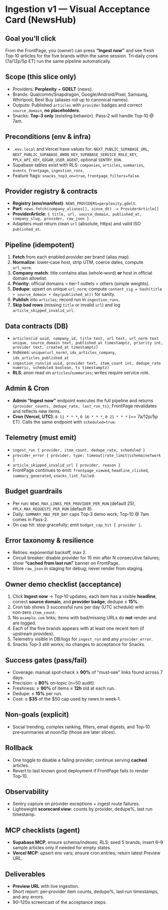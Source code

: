 # Ingestion v1 — Visual Acceptance Card (NewsHub)

## Goal you’ll click

From the FrontPage, you (owner) can press **“Ingest now”** and see fresh Top‑10 articles for the five brands within the same session. Tri‑daily crons (7a/12p/5p ET) run the same pipeline automatically.

## Scope (this slice only)

* Providers: **Perplexity** + **GDELT** (news).
* Brands: Qualcomm/Snapdragon, Google/Android/Pixel, Samsung, Whirlpool, Best Buy (aliases roll up to canonical names).
* Outputs: Published `articles` with `provider` badges and correct `source_domain`, **no placeholders**.
* Snacks: **Top‑3 only** (existing behavior). Pass‑2 will handle Top‑10 @ 7am.

## Preconditions (env & infra)

* `.env.local` and Vercel have values for:
  `NEXT_PUBLIC_SUPABASE_URL`, `NEXT_PUBLIC_SUPABASE_ANON_KEY`, `SUPABASE_SERVICE_ROLE_KEY`, `PPLX_API_KEY`, `EDGAR_USER_AGENT`, optional `SENTRY_DSN`.
* Supabase tables exist with RLS: `companies`, `articles`, `summaries`, `events_frontpage`, `ingestion_runs`.
* Feature flags: `snacks_top3_on=true`, `frontpage_filters=false`.

## Provider registry & contracts

* **Registry (env/manifest)**: `NEWS_PROVIDERS=perplexity,gdelt`.
* **Port**: `news.fetch(company_aliases[], since_dt) -> ProviderArticle[]`
* **ProviderArticle**: `{ title, url, source_domain, published_at, company_slug, provider, raw_json }`
* Adapters must return clean `url` (absolute, https) and valid ISO `published_at`.

## Pipeline (idempotent)

1. **Fetch** from each enabled provider per brand (alias map).
2. **Normalize**: lower‑case host, strip UTM, coerce dates, compute `url_norm`.
3. **Company match**: title contains alias (whole‑word) **or** host in official domain allowlist.
4. **Priority**: official domains > tier‑1 outlets > others (simple weights).
5. **Dedupe**: upsert on unique `url_norm`; compute `content_sig = hash(title + source_domain + day(published_at))` for sanity.
6. **Publish** into `articles`; record run in `ingestion_runs`.
7. **Skip bad rows** (missing `title` or invalid `url`) and log `article_skipped_invalid_url`.

## Data contracts (DB)

* `articles(id uuid, company_id, title text, url text, url_norm text unique, source_domain text, published_at timestamptz, priority int, provider text, created_at timestamptz)`
* Indexes: `unique(url_norm)`, `idx_articles_company`, `idx_articles_published_at`
* `ingestion_runs(id uuid, provider text, item_count int, dedupe_rate numeric, scheduled boolean, ts timestamptz)`
* **RLS**: anon read on `articles`/`summaries`; writes require service role.

## Admin & Cron

* **Admin “Ingest now”** endpoint executes the full pipeline and returns `{provider_counts, dedupe_rate, last_run_ts}`; FrontPage revalidates and reflects new items.
* **Cron (Vercel, UTC)**: `0 11 * * *`, `0 16 * * *`, `0 21 * * *` (== 7a/12p/5p ET). Calls the same endpoint with `scheduled=true`.

## Telemetry (must emit)

* `ingest_run { provider, item_count, dedupe_rate, scheduled }`
* `provider_error { provider, type: timeout|rate_limit|schema|network }`
* `article_skipped_invalid_url { provider, reason }`
* FrontPage continues to emit: `frontpage_viewed`, `headline_clicked`, `summary_generated`, `snacks_lint_failed`.

## Budget guardrails

* Per run: `NEWS_MAX_LINKS_PER_PROVIDER_PER_RUN` (default 25), `PPLX_MAX_REQUESTS_PER_RUN` (default 8).
* Daily: `SUMMARY_MAX_PER_DAY` caps Top‑3 demo work; Top‑10 @ 7am comes in Pass‑2.
* On cap hit: stop gracefully; emit `budget_cap_hit { provider }`.

## Error taxonomy & resilience

* Retries: exponential backoff, max 2.
* Circuit breaker: disable provider for 15 min after N consecutive failures; show **“cached from last run”** banner on FrontPage.
* Store `raw_json` in staging for debug; never render from staging.

## Owner demo checklist (acceptance)

1. Click **Ingest now** → Top‑10 updates; each item has a visible **headline**, correct **source domain**, and **provider badge**; dedupe ≤ **15%**.
2. Cron tab shows 3 successful runs per day (UTC schedule) with non‑zero `item_count`.
3. No `example.com` links; items with bad/missing URLs do **not** render and are logged.
4. Each of the five brands appears with at least one recent item (if upstream provides).
5. Telemetry visible in DB/logs for `ingest_run` and any `provider_error`.
6. Snacks Top‑3 still works; no changes to acceptance for Snacks.

## Success gates (pass/fail)

* Coverage: manual spot‑check ≥ **90%** of “must‑see” links found across 7 days.
* Precision: ≥ **80%** on‑topic (n=50 audit).
* Freshness: ≥ **90%** of items ≤ **12h** old at each run.
* Dedupe: ≤ **15%** per run.
* Cost: ≤ **\$35** of the \$50 cap used by news in week‑1.

## Non‑goals (explicit)

* Social trending, complex ranking, filters, email digests, and Top‑10 pre‑summaries at noon/5p (those are later slices).

## Rollback

* One toggle to disable a failing provider; continue serving **cached** articles.
* Revert to last known good deployment if FrontPage fails to render Top‑10.

## Observability

* Sentry capture on provider exceptions + ingest route failures.
* Lightweight **scorecard view**: counts by provider, dedupe%, last run timestamp.

## MCP checklists (agent)

* **Supabase MCP**: ensure schema/indexes; RLS; seed 5 brands; insert 6–9 sample articles only if needed for empty states.
* **Vercel MCP**: upsert env vars; ensure cron entries; return latest Preview URL.

## Deliverables

* **Preview URL** with live ingestion.
* Short report: per‑provider item counts, dedupe%, last‑run timestamps, and any errors.
* 90–120s screencast of the acceptance steps.

